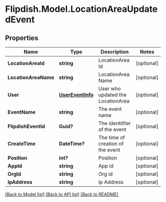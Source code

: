 # Flipdish.Model.LocationAreaUpdatedEvent
## Properties

Name | Type | Description | Notes
------------ | ------------- | ------------- | -------------
**LocationAreaId** | **string** | LocationArea Id | [optional] 
**LocationAreaName** | **string** | LocationArea Name | [optional] 
**User** | [**UserEventInfo**](UserEventInfo.md) | User who updated the LocationArea | [optional] 
**EventName** | **string** | The event name | [optional] 
**FlipdishEventId** | **Guid?** | The identitfier of the event | [optional] 
**CreateTime** | **DateTime?** | The time of creation of the event | [optional] 
**Position** | **int?** | Position | [optional] 
**AppId** | **string** | App id | [optional] 
**OrgId** | **string** | Org id | [optional] 
**IpAddress** | **string** | Ip Address | [optional] 

[[Back to Model list]](../README.md#documentation-for-models) [[Back to API list]](../README.md#documentation-for-api-endpoints) [[Back to README]](../README.md)

